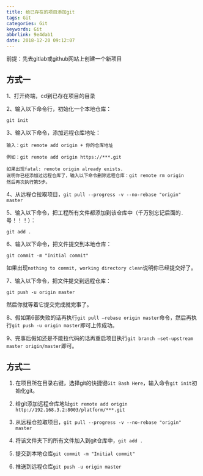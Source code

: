 ```yaml
---
title: 给已存在的项目添加git
tags: Git
categories: Git
keywords: Git
abbrlink: 9e4dab1
date: 2018-12-20 09:12:07
---
```

前提：先去gitlab或github网站上创建一个新项目

## 方式一

1、打开终端​，cd到已存在项目的目录

2、输入以下命令行，初始化一个本地仓库：

```
git init
```

3、输入以下命令，添加远程仓库地址：
```
输入：git remote add origin + 你的仓库地址

例如：git remote add origin https://***.git

如果出现fatal: remote origin already exists.
说明你已经添加过远程仓库了，输入以下命令删除远程仓库：git remote rm origin
然后再次执行第5步。
```
4、从远程仓拉取项目，`git pull --progress -v --no-rebase "origin" master`

5、输入以下命令，把工程所有文件都添加到该仓库中（千万别忘记后面的`.`号！！！）：

```
git add .
```
<!-- more -->
6、输入以下命令，把文件提交到本地仓库：

```
git commit -m "Initial commit"
```
如果出现`nothing to commit, working directory clean​`说明你已经提交好了。

7、​输入以下命令，把文件提交到远程仓库：

```
git push -u origin master
```

然后你就等着它提交完成就完事了。

8、假如第6部失败的话再执行`git pull –rebase origin master`命令，然后再执行`git push -u origin master`即可上传成功。

9、完事后假如还是不能拉代码的话再重启项目执行`git branch –set-upstream master origin/master`即可。 



## 方式二

1. 在项目所在目录右键，选择git的快捷键`Git Bash Here`，输入命令`git init`初始化git。
2. 给git添加远程仓库地址`git remote add origin http://192.168.3.2:8003/platform/***.git`

3. 从远程仓拉取项目，`git pull --progress -v --no-rebase "origin" master`
4. 将该文件夹下的所有文件加入到git仓库中，`git add .`
5. 提交到本地仓库`git commit -m "Initial commit"`
6. 推送到远程仓库`git push -u origin master`